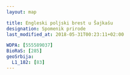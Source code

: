 ```yaml
---
layout: map

title: Engleski poljski brest u Šajkašu
designation: Spomenik prirode
last_modified_at: 2018-05-31T00:23:11+02:00

WDPA: [555589037]
BioRaS: [285]
geoSrbija:
  L1_182: [83]
---
```

